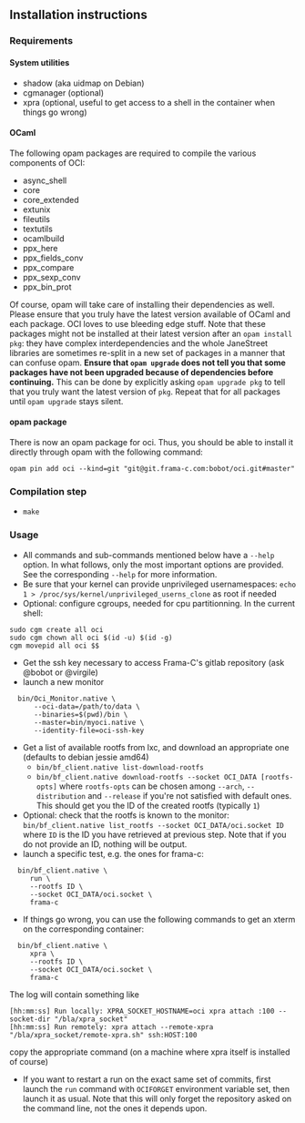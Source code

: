 ## Installation instructions ##

### Requirements ###

#### System utilities

- shadow (aka uidmap on Debian)
- cgmanager (optional)
- xpra (optional, useful to get access to a shell in the container when things
  go wrong)

#### OCaml
The following opam packages are required to compile the various components of
OCI:

- async_shell
- core
- core_extended
- extunix
- fileutils
- textutils
- ocamlbuild
- ppx_here
- ppx_fields_conv
- ppx_compare
- ppx_sexp_conv
- ppx_bin_prot

Of course, opam will take care of installing their dependencies as well.
Please ensure that you truly have the latest version available of OCaml
and each package. OCI loves to use bleeding edge stuff. Note that these
packages might not be installed at their latest version after an
`opam install pkg`: they have complex interdependencies and the whole
JaneStreet libraries are sometimes
re-split in a new set of packages in a manner that can confuse
opam. **Ensure that `opam upgrade` does not tell you that some packages have
not been upgraded because of dependencies before continuing.** This can be
done by explicitly asking `opam upgrade pkg` to tell that you truly want the
latest version of `pkg`. Repeat that for all packages until
`opam upgrade` stays silent.


#### opam package

There is now an opam package for oci. Thus, you should be able to install
it directly through opam with the following command:
```
opam pin add oci --kind=git "git@git.frama-c.com:bobot/oci.git#master"
```

### Compilation step

- `make`

### Usage

- All commands and sub-commands mentioned below have a `--help` option.
  In what follows, only the most important options are provided. See
  the corresponding `--help` for more information.
- Be sure that your kernel can provide unprivileged usernamespaces:
`echo 1 > /proc/sys/kernel/unprivileged_userns_clone` as root if needed
- Optional: configure cgroups, needed for cpu partitionning. In the current shell:

```
sudo cgm create all oci
sudo cgm chown all oci $(id -u) $(id -g)
cgm movepid all oci $$
```

- Get the ssh key necessary to access Frama-C's gitlab repository (ask
  @bobot or @virgile)
- launch a new monitor

```shell
  bin/Oci_Monitor.native \
      --oci-data=/path/to/data \
      --binaries=$(pwd)/bin \
      --master=bin/myoci.native \
      --identity-file=oci-ssh-key
```

- Get a list of available rootfs from lxc, and download an appropriate one
  (defaults to debian jessie amd64)
  - `bin/bf_client.native list-download-rootfs`
  - `bin/bf_client.native download-rootfs --socket OCI_DATA [rootfs-opts]`
  where `rootfs-opts` can be chosen among `--arch`, `--distribution` and
  `--release` if you're not satisfied with default ones. This should get you
  the ID of the created rootfs (typically `1`)
- Optional: check that the rootfs is known to the monitor:
  `bin/bf_client.native list_rootfs --socket OCI_DATA/oci.socket ID` where
  `ID` is the ID you have retrieved at previous step. Note that if you do not
  provide an ID, nothing will be output.
- launch a specific test, e.g. the ones for frama-c:

```shell
  bin/bf_client.native \
     run \
     --rootfs ID \
     --socket OCI_DATA/oci.socket \
     frama-c
```

- If things go wrong, you can use the following commands to get an xterm on
  the corresponding container:

```shell
  bin/bf_client.native \
     xpra \
     --rootfs ID \
     --socket OCI_DATA/oci.socket \
     frama-c
```
The log will contain something like
```
[hh:mm:ss] Run locally: XPRA_SOCKET_HOSTNAME=oci xpra attach :100 --socket-dir "/bla/xpra_socket"
[hh:mm:ss] Run remotely: xpra attach --remote-xpra "/bla/xpra_socket/remote-xpra.sh" ssh:HOST:100
```
copy the appropriate command (on a machine where xpra itself is installed of course)

- If you want to restart a run on the exact same set of commits, 
first launch the `run` command with `OCIFORGET` environment variable set,
then launch it as usual. Note that this will only forget the repository asked
on the command line, not the ones it depends upon.
